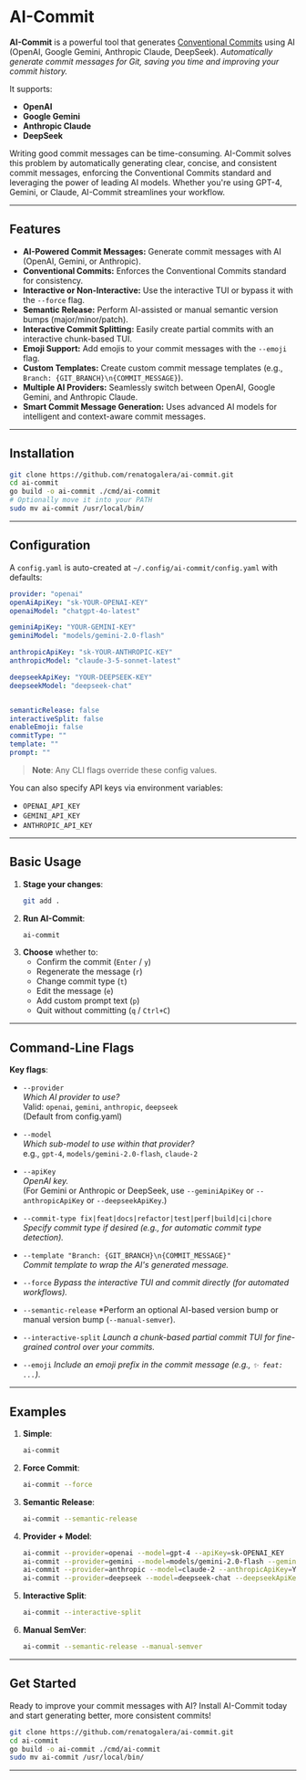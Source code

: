 # AI-Commit

**AI-Commit** is a powerful tool that generates [Conventional Commits](https://www.conventionalcommits.org/) using AI (OpenAI, Google Gemini, Anthropic Claude, DeepSeek). *Automatically generate commit messages for Git, saving you time and improving your commit history.*

It supports:
- **OpenAI**
- **Google Gemini**
- **Anthropic Claude**
- **DeepSeek**

Writing good commit messages can be time-consuming. AI-Commit solves this problem by automatically generating clear, concise, and consistent commit messages, enforcing the Conventional Commits standard and leveraging the power of leading AI models.  Whether you're using GPT-4, Gemini, or Claude, AI-Commit streamlines your workflow.

---

## Features

- **AI-Powered Commit Messages:** Generate commit messages with AI (OpenAI, Gemini, or Anthropic).
- **Conventional Commits:** Enforces the Conventional Commits standard for consistency.
- **Interactive or Non-Interactive:** Use the interactive TUI or bypass it with the `--force` flag.
- **Semantic Release:**  Perform AI-assisted or manual semantic version bumps (major/minor/patch).
- **Interactive Commit Splitting:**  Easily create partial commits with an interactive chunk-based TUI.
- **Emoji Support:**  Add emojis to your commit messages with the `--emoji` flag.
- **Custom Templates:**  Create custom commit message templates (e.g., `Branch: {GIT_BRANCH}\n{COMMIT_MESSAGE}`).
- **Multiple AI Providers:** Seamlessly switch between OpenAI, Google Gemini, and Anthropic Claude.
- **Smart Commit Message Generation:** Uses advanced AI models for intelligent and context-aware commit messages.

---

## Installation

```bash
git clone https://github.com/renatogalera/ai-commit.git
cd ai-commit
go build -o ai-commit ./cmd/ai-commit
# Optionally move it into your PATH
sudo mv ai-commit /usr/local/bin/
```

---

## Configuration

A `config.yaml` is auto-created at `~/.config/ai-commit/config.yaml` with defaults:

```yaml
provider: "openai"
openAiApiKey: "sk-YOUR-OPENAI-KEY"
openaiModel: "chatgpt-4o-latest"

geminiApiKey: "YOUR-GEMINI-KEY"
geminiModel: "models/gemini-2.0-flash"

anthropicApiKey: "sk-YOUR-ANTHROPIC-KEY"
anthropicModel: "claude-3-5-sonnet-latest"

deepseekApiKey: "YOUR-DEEPSEEK-KEY"
deepseekModel: "deepseek-chat"


semanticRelease: false
interactiveSplit: false
enableEmoji: false
commitType: ""
template: ""
prompt: ""
```

> **Note**: Any CLI flags override these config values.

You can also specify API keys via environment variables:
- `OPENAI_API_KEY`
- `GEMINI_API_KEY`
- `ANTHROPIC_API_KEY`

---

## Basic Usage

1.  **Stage your changes**:
    ```bash
    git add .
    ```
2.  **Run AI-Commit**:
    ```bash
    ai-commit
    ```
3.  **Choose** whether to:
    *   Confirm the commit (`Enter` / `y`)
    *   Regenerate the message (`r`)
    *   Change commit type (`t`)
    *   Edit the message (`e`)
    *   Add custom prompt text (`p`)
    *   Quit without committing (`q` / `Ctrl+C`)

---

## Command-Line Flags

**Key flags**:

*   `--provider`  
    *Which AI provider to use?*  
    Valid: `openai`, `gemini`, `anthropic`, `deepseek`  
    (Default from config.yaml)

*   `--model`  
    *Which sub-model to use within that provider?*  
    e.g., `gpt-4`, `models/gemini-2.0-flash`, `claude-2`

*   `--apiKey`  
    *OpenAI key.*  
    (For Gemini or Anthropic or DeepSeek, use `--geminiApiKey` or `--anthropicApiKey` or `--deepseekApiKey`.)

*   `--commit-type fix|feat|docs|refactor|test|perf|build|ci|chore`  
    *Specify commit type if desired (e.g., for automatic commit type detection).*

*   `--template "Branch: {GIT_BRANCH}\n{COMMIT_MESSAGE}"`  
    *Commit template to wrap the AI's generated message.*

*   `--force`
    *Bypass the interactive TUI and commit directly (for automated workflows).*

*   `--semantic-release`
    *Perform an optional AI-based version bump or manual version bump (`--manual-semver`).

*   `--interactive-split`
    *Launch a chunk-based partial commit TUI for fine-grained control over your commits.*

*   `--emoji`
    *Include an emoji prefix in the commit message (e.g., `✨ feat: ...`).*

---

## Examples

1.  **Simple**:
    ```bash
    ai-commit
    ```
2.  **Force Commit**:
    ```bash
    ai-commit --force
    ```
3.  **Semantic Release**:
    ```bash
    ai-commit --semantic-release
    ```
4.  **Provider + Model**:
    ```bash
    ai-commit --provider=openai --model=gpt-4 --apiKey=sk-OPENAI_KEY
    ai-commit --provider=gemini --model=models/gemini-2.0-flash --geminiApiKey=YOUR_GEMINI_KEY
    ai-commit --provider=anthropic --model=claude-2 --anthropicApiKey=YOUR_ANTHROPIC_KEY
    ai-commit --provider=deepseek --model=deepseek-chat --deepseekApiKey=YOUR_DEEPSEEK_KEY
    ```
5.  **Interactive Split**:
    ```bash
    ai-commit --interactive-split
    ```
6. **Manual SemVer**:
    ```bash
    ai-commit --semantic-release --manual-semver
    ```

---

## Get Started

Ready to improve your commit messages with AI? Install AI-Commit today and start generating better, more consistent commits!
```bash
git clone https://github.com/renatogalera/ai-commit.git
cd ai-commit
go build -o ai-commit ./cmd/ai-commit
sudo mv ai-commit /usr/local/bin/
```

---
